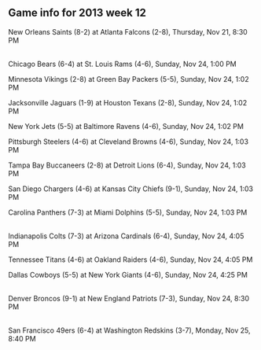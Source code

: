 ## Game info for 2013 week 12
New Orleans Saints (8-2) at Atlanta Falcons (2-8), Thursday, Nov 21, 8:30 PM

<br/>Chicago Bears (6-4) at St. Louis Rams (4-6), Sunday, Nov 24, 1:00 PM

Minnesota Vikings (2-8) at Green Bay Packers (5-5), Sunday, Nov 24, 1:02 PM

Jacksonville Jaguars (1-9) at Houston Texans (2-8), Sunday, Nov 24, 1:02 PM

New York Jets (5-5) at Baltimore Ravens (4-6), Sunday, Nov 24, 1:02 PM

Pittsburgh Steelers (4-6) at Cleveland Browns (4-6), Sunday, Nov 24, 1:03 PM

Tampa Bay Buccaneers (2-8) at Detroit Lions (6-4), Sunday, Nov 24, 1:03 PM

San Diego Chargers (4-6) at Kansas City Chiefs (9-1), Sunday, Nov 24, 1:03 PM

Carolina Panthers (7-3) at Miami Dolphins (5-5), Sunday, Nov 24, 1:03 PM

<br/>Indianapolis Colts (7-3) at Arizona Cardinals (6-4), Sunday, Nov 24, 4:05 PM

Tennessee Titans (4-6) at Oakland Raiders (4-6), Sunday, Nov 24, 4:05 PM

Dallas Cowboys (5-5) at New York Giants (4-6), Sunday, Nov 24, 4:25 PM

<br/>Denver Broncos (9-1) at New England Patriots (7-3), Sunday, Nov 24, 8:30 PM

<br/>San Francisco 49ers (6-4) at Washington Redskins (3-7), Monday, Nov 25, 8:40 PM

